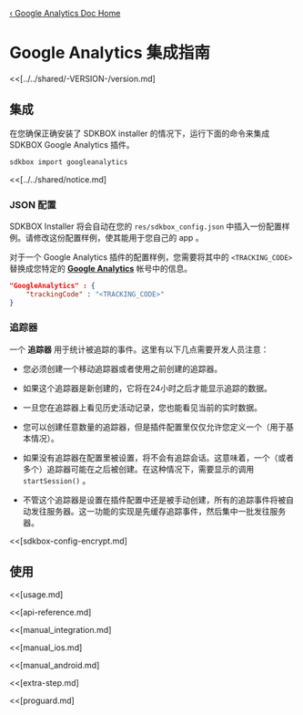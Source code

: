 [&#8249; Google Analytics Doc Home](./)

<h1>Google Analytics 集成指南</h1>
<<[../../shared/-VERSION-/version.md]

## 集成
在您确保正确安装了 SDKBOX installer 的情况下，运行下面的命令来集成 SDKBOX Google Analytics 插件。
```bash
sdkbox import googleanalytics
```

<<[../../shared/notice.md]

<!--## Configuration
<<[../../shared/sdkbox_cloud.md]
<<[../../shared/remote_application_config.md]-->


### JSON 配置
SDKBOX Installer 将会自动在您的 `res/sdkbox_config.json` 中插入一份配置样例。请修改这份配置样例，使其能用于您自己的 app 。

对于一个 Google Analytics 插件的配置样例，您需要将其中的 `<TRACKING_CODE>` 替换成您特定的 [__Google Analytics__](https://support.google.com/analytics/answer/1008080?hl=en) 帐号中的信息。
```json
"GoogleAnalytics" : {
    "trackingCode" : "<TRACKING_CODE>"
}
```

### 追踪器
一个 __追踪器__ 用于统计被追踪的事件。这里有以下几点需要开发人员注意：

* 您必须创建一个移动追踪器或者使用之前创建的追踪器。

* 如果这个追踪器是新创建的，它将在24小时之后才能显示追踪的数据。

* 一旦您在追踪器上看见历史活动记录，您也能看见当前的实时数据。

* 您可以创建任意数量的追踪器，但是插件配置里仅仅允许您定义一个（用于基本情况）。

* 如果没有追踪器在配置里被设置，将不会有追踪会话。这意味着，一个（或者多个）追踪器可能在之后被创建。在这种情况下，需要显示的调用 `startSession()` 。

* 不管这个追踪器是设置在插件配置中还是被手动创建，所有的追踪事件将被自动发往服务器。这一功能的实现是先缓存追踪事件，然后集中一批发往服务器。

<<[sdkbox-config-encrypt.md]

## 使用
<<[usage.md]

<<[api-reference.md]

<<[manual_integration.md]

<<[manual_ios.md]

<<[manual_android.md]

<<[extra-step.md]

<<[proguard.md]
